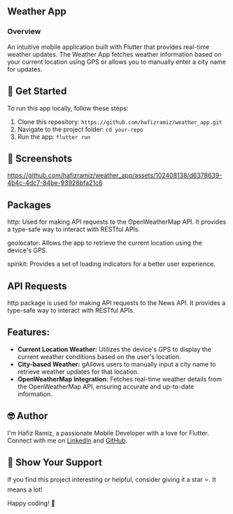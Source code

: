 ## Weather App

### Overview
An intuitive mobile application built with Flutter that provides real-time weather updates. The Weather App fetches weather information based on your current location using GPS or allows you to manually enter a city name for updates.

## 🚀 Get Started

To run this app locally, follow these steps:

1. Clone this repository: `https://github.com/hafizramiz/weather_app.git`
2. Navigate to the project folder:  `cd your-repo`
3. Run the app: `flutter run`
## 📸 Screenshots
https://github.com/hafizramiz/weather_app/assets/102408138/d6378639-4b4c-4dc7-84be-93926bfa21c6

 
## Packages
http: Used for making API requests to the OpenWeatherMap API. It provides a type-safe way to interact with RESTful APIs.

geolocator: Allows the app to retrieve the current location using the device's GPS.

spinkit: Provides a set of loading indicators for a better user experience.

## API Requests 
http package is used for making API requests to the News API. It provides a type-safe way to interact with RESTful APIs.

## Features:

- **Current Location Weather:** Utilizes the device's GPS to display the current weather conditions based on the user's location.
- **City-based Weather:** gAllows users to manually input a city name to retrieve weather updates for that location.
- **OpenWeatherMap Integration:** Fetches real-time weather details from the OpenWeatherMap API, ensuring accurate and up-to-date information.

## 🤓 Author

I'm Hafiz Ramiz, a passionate Mobile Developer with a love for Flutter. 
Connect with me on [LinkedIn](https://www.linkedin.com/in/hafizramiz/) and [GitHub](https://github.com/hafizramiz).

## 🌟 Show Your Support

If you find this project interesting or helpful, consider giving it a star ⭐️. It means a lot!

Happy coding! 🚀
